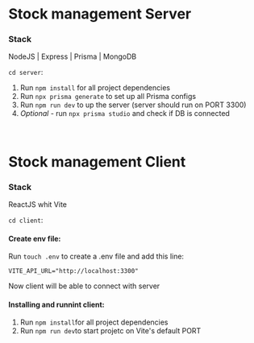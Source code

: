 # Stock management Server

### Stack

NodeJS | Express | Prisma | MongoDB

`cd server`:

1. Run `npm install` for all project dependencies
2. Run `npx prisma generate` to set up all Prisma configs
3. Run `npm run dev` to up the server (server should run on PORT 3300)
4. _Optional_ - run `npx prisma studio` and check if DB is connected

<br>

# Stock management Client

### Stack

ReactJS whit Vite

`cd client`:

#### Create env file:

Run `touch .env` to create a .env file and add this line:

`VITE_API_URL="http://localhost:3300"`

Now client will be able to connect with server

#### Installing and runnint client:

1. Run `npm install`for all project dependencies
2. Run `npm run dev`to start projetc on Vite's default PORT
